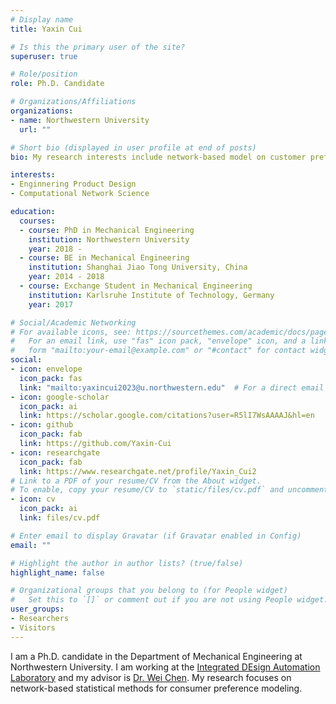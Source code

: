 ```yaml
---
# Display name
title: Yaxin Cui

# Is this the primary user of the site?
superuser: true

# Role/position
role: Ph.D. Candidate

# Organizations/Affiliations
organizations:
- name: Northwestern University
  url: ""

# Short bio (displayed in user profile at end of posts)
bio: My research interests include network-based model on customer preference

interests:
- Enginnering Product Design
- Computational Network Science

education:
  courses:
  - course: PhD in Mechanical Engineering
    institution: Northwestern University
    year: 2018 - 
  - course: BE in Mechanical Engineering
    institution: Shanghai Jiao Tong University, China
    year: 2014 - 2018
  - course: Exchange Student in Mechanical Engineering
    institution: Karlsruhe Institute of Technology, Germany
    year: 2017

# Social/Academic Networking
# For available icons, see: https://sourcethemes.com/academic/docs/page-builder/#icons
#   For an email link, use "fas" icon pack, "envelope" icon, and a link in the
#   form "mailto:your-email@example.com" or "#contact" for contact widget.
social:
- icon: envelope
  icon_pack: fas
  link: "mailto:yaxincui2023@u.northwestern.edu"  # For a direct email link, use "mailto:test@example.org".
- icon: google-scholar
  icon_pack: ai
  link: https://scholar.google.com/citations?user=R5lI7WsAAAAJ&hl=en
- icon: github
  icon_pack: fab
  link: https://github.com/Yaxin-Cui
- icon: researchgate
  icon_pack: fab
  link: https://www.researchgate.net/profile/Yaxin_Cui2
# Link to a PDF of your resume/CV from the About widget.
# To enable, copy your resume/CV to `static/files/cv.pdf` and uncomment the lines below.
- icon: cv
  icon_pack: ai
  link: files/cv.pdf

# Enter email to display Gravatar (if Gravatar enabled in Config)
email: ""

# Highlight the author in author lists? (true/false)
highlight_name: false

# Organizational groups that you belong to (for People widget)
#   Set this to `[]` or comment out if you are not using People widget.
user_groups:
- Researchers
- Visitors
---
```


I am a Ph.D. candidate in the Department of Mechanical Engineering at Northwestern University. I am working at the [Integrated DEsign Automation Laboratory](https://ideal.mech.northwestern.edu/) and my advisor is [Dr. Wei Chen](https://www.mccormick.northwestern.edu/research-faculty/directory/profiles/chen-wei.html). My research focuses on network-based statistical methods for consumer preference modeling. 
